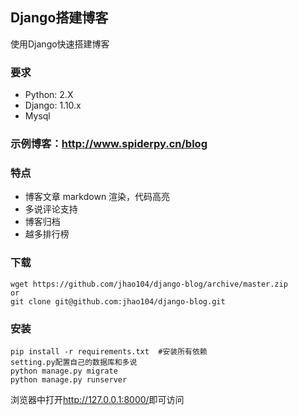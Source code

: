## Django搭建博客
使用Django快速搭建博客
### 要求
* Python: 2.X
* Django: 1.10.x
* Mysql

### 示例博客：<http://www.spiderpy.cn/blog>
### 特点
* 博客文章 markdown 渲染，代码高亮
* 多说评论支持
* 博客归档
* 越多排行榜

### 下载
```
wget https://github.com/jhao104/django-blog/archive/master.zip
or
git clone git@github.com:jhao104/django-blog.git
```
### 安装
```
pip install -r requirements.txt  #安装所有依赖
setting.py配置自己的数据库和多说
python manage.py migrate
python manage.py runserver
```
浏览器中打开<http://127.0.0.1:8000/>即可访问
